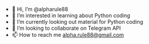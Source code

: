 - 👋 Hi, I’m @alpharule88
- 👀 I’m interested in learning about Python coding
- 🌱 I’m currently looking out material for Python coding
- 💞️ I’m looking to collaborate on Telegram API
- 📫 How to reach me alpha.rule88@gmail.com

<!---
alpharule88/alpharule88 is a ✨ special ✨ repository because its `README.md` (this file) appears on your GitHub profile.
You can click the Preview link to take a look at your changes.
--->
